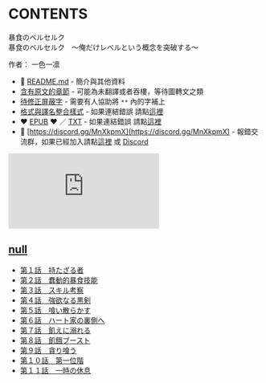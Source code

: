 # CONTENTS

暴食のベルセルク  
暴食のベルセルク　～俺だけレベルという概念を突破する～  

作者： 一色一凛  



- :closed_book: [README.md](README.md) - 簡介與其他資料
- [含有原文的章節](ja.md) - 可能為未翻譯或者吞樓，等待圖轉文之類
- [待修正屏蔽字](%E5%BE%85%E4%BF%AE%E6%AD%A3%E5%B1%8F%E8%94%BD%E5%AD%97.md) - 需要有人協助將 `**` 內的字補上
- [格式與譯名整合樣式](https://github.com/bluelovers/node-novel/blob/master/lib/locales/%E6%9A%B4%E9%A3%9F%E3%81%AE%E3%83%99%E3%83%AB%E3%82%BB%E3%83%AB%E3%82%AF.ts) - 如果連結錯誤 請點[這裡](https://github.com/bluelovers/node-novel/blob/master/lib/locales/)
-  :heart: [EPUB](https://gitlab.com/demonovel/epub-txt/blob/master/user_out/%E6%9A%B4%E9%A3%9F%E3%81%AE%E3%83%99%E3%83%AB%E3%82%BB%E3%83%AB%E3%82%AF.epub) :heart:  ／ [TXT](https://gitlab.com/demonovel/epub-txt/blob/master/user_out/out/%E6%9A%B4%E9%A3%9F%E3%81%AE%E3%83%99%E3%83%AB%E3%82%BB%E3%83%AB%E3%82%AF.out.txt) - 如果連結錯誤 請點[這裡](https://gitlab.com/demonovel/epub-txt/blob/master/user_out/user_out)
- :mega: [https://discord.gg/MnXkpmX](https://discord.gg/MnXkpmX) - 報錯交流群，如果已經加入請點[這裡](https://discordapp.com/channels/467794087769014273/467794088285175809) 或 [Discord](https://discordapp.com/channels/@me)


![導航目錄](https://chart.apis.google.com/chart?cht=qr&chs=150x150&chl=https://gitlab.com/novel-group/txt-source/blob/master/user_out/暴食のベルセルク/導航目錄.md "導航目錄")




## [null](00000_null)

- [第１話　持たざる者](00000_null/00010_%E7%AC%AC%EF%BC%91%E8%A9%B1%E3%80%80%E6%8C%81%E3%81%9F%E3%81%96%E3%82%8B%E8%80%85.txt)
- [第２話　蠢動的暴食技能](00000_null/00020_%E7%AC%AC%EF%BC%92%E8%A9%B1%E3%80%80%E8%A0%A2%E5%8B%95%E7%9A%84%E6%9A%B4%E9%A3%9F%E6%8A%80%E8%83%BD.txt)
- [第３話　スキル考察](00000_null/00030_%E7%AC%AC%EF%BC%93%E8%A9%B1%E3%80%80%E3%82%B9%E3%82%AD%E3%83%AB%E8%80%83%E5%AF%9F.txt)
- [第４話　強欲なる黒剣](00000_null/00040_%E7%AC%AC%EF%BC%94%E8%A9%B1%E3%80%80%E5%BC%B7%E6%AC%B2%E3%81%AA%E3%82%8B%E9%BB%92%E5%89%A3.txt)
- [第５話　喰い散らかす](00000_null/00050_%E7%AC%AC%EF%BC%95%E8%A9%B1%E3%80%80%E5%96%B0%E3%81%84%E6%95%A3%E3%82%89%E3%81%8B%E3%81%99.txt)
- [第６話　ハート家の裏側へ](00000_null/00060_%E7%AC%AC%EF%BC%96%E8%A9%B1%E3%80%80%E3%83%8F%E3%83%BC%E3%83%88%E5%AE%B6%E3%81%AE%E8%A3%8F%E5%81%B4%E3%81%B8.txt)
- [第７話　飢えに溺れる](00000_null/00070_%E7%AC%AC%EF%BC%97%E8%A9%B1%E3%80%80%E9%A3%A2%E3%81%88%E3%81%AB%E6%BA%BA%E3%82%8C%E3%82%8B.txt)
- [第８話　飢餓ブースト](00000_null/00080_%E7%AC%AC%EF%BC%98%E8%A9%B1%E3%80%80%E9%A3%A2%E9%A4%93%E3%83%96%E3%83%BC%E3%82%B9%E3%83%88.txt)
- [第９話　貪り喰う](00000_null/00090_%E7%AC%AC%EF%BC%99%E8%A9%B1%E3%80%80%E8%B2%AA%E3%82%8A%E5%96%B0%E3%81%86.txt)
- [第１０話　第一位階](00000_null/00100_%E7%AC%AC%EF%BC%91%EF%BC%90%E8%A9%B1%E3%80%80%E7%AC%AC%E4%B8%80%E4%BD%8D%E9%9A%8E.txt)
- [第１１話　一時の休息](00000_null/00110_%E7%AC%AC%EF%BC%91%EF%BC%91%E8%A9%B1%E3%80%80%E4%B8%80%E6%99%82%E3%81%AE%E4%BC%91%E6%81%AF.txt)

